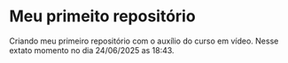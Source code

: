 # Meu primeito repositório
Criando meu primeiro repositório com o auxílio do curso em vídeo. Nesse extato momento no dia 24/06/2025 as 18:43.   
